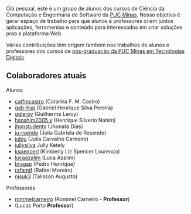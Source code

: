 Olá pessoal, esté é um grupo de alunos dos cursos de Ciência da Computação e Engenharia de Software da [PUC Minas](https://pucminas.br). Nosso objetivo é gerar espaço de trabalho para que alunos e professores criem juntos aplicações, ferramentas e conteúdo para interessados em criar soluções praa a plataforma Web.

Várias contribuições têm origem também nos trabalhos de alunos e professores dos cursos de [pós-graduação da PUC Minas em Tecnologias Digitais](https://icei.pucminas.br/latosensu).

## Colaboradores atuais

Alunos

- [catfmcastro](https://github.com/catfmcastro) (Catarina F. M. Castro)
- [gab-hsp](https://github.com/Gab-HSP) (Gabriel Henrique Silva Pereira)
- [ggleroy](https://github.com/ggleroy) (Guilherme Leroy)
- [hsnahim2005 x](https://github.com/hsnahim2005) (Henrique Silverio Nahim)
- [jhonstudentx](https://github.com/jhonstudentx) (Jhonata Dias)
- [ju-rsende](https://github.com/ju-rsende) (Julia Gabriela de Resende)
- [jubju](https://github.com/jubju) (Julia Carvalho Carneiro)
- [jullysilva](https://github.com/jullysilva) Jully Ketely
- [kspencerl](https://github.com/kspencerl) (Kimberly Liz Spencer Lourenço)
- [lucaazalim](https://github.com/lucaazalim) (Luca Azalim)
- [bragap](https://github.com/bragap) (Pedro Henrique)
- [rafamtf](https://github.com/RafaMtf) (Rafael Moreira)
- [nisuk3](https://github.com/nisuk3) (Talisson Augusto)

Professores

- [rommelcarneiro](https://github.com/rommelcarneiro) (Rommel Carneiro - **Professor**)
- (Lucas Porto **Professor**)
